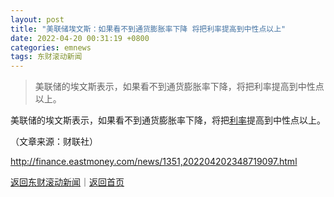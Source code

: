 ```yaml
---
layout: post
title: "美联储埃文斯：如果看不到通货膨胀率下降 将把利率提高到中性点以上"
date: 2022-04-20 00:31:19 +0800
categories: emnews
tags: 东财滚动新闻
---
```

> 美联储的埃文斯表示，如果看不到通货膨胀率下降，将把利率提高到中性点以上。

<p>美联储的埃文斯表示，如果看不到通货膨胀率下降，将把<span id="Info.344"><a href="http://data.eastmoney.com/cjsj/yhll.html" class="infokey">利率</a></span>提高到中性点以上。</p><p class="em_media">（文章来源：财联社）</p>

<http://finance.eastmoney.com/news/1351,202204202348719097.html>

[返回东财滚动新闻](//finews.withounder.com/emnews/)｜[返回首页](//finews.withounder.com/)